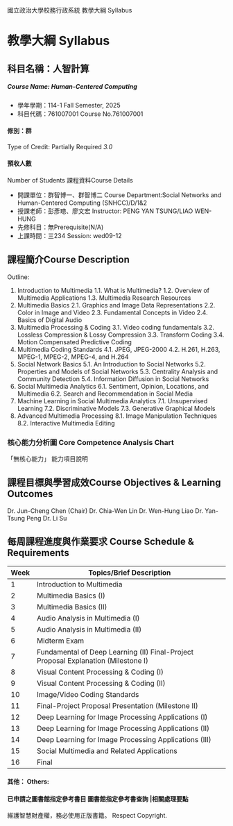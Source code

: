 國立政治大學校務行政系統 教學大綱 Syllabus
# 教學大綱 Syllabus
##  科目名稱：人智計算
#####  Course Name: Human-Centered Computing
  * 學年學期：114-1 Fall Semester, 2025 
  * 科目代碼：761007001 Course No.761007001
#### 修別：群
Type of Credit: Partially Required 
_3.0_
#### 預收人數
Number of Students
課程資料Course Details
  * 開課單位：群智博一、群智博二 Course Department:Social Networks and Human-Centered Computing (SNHCC)/D/1&2 
  * 授課老師：彭彥璁、廖文宏 Instructor: PENG YAN TSUNG/LIAO WEN-HUNG 
  * 先修科目：無Prerequisite(N/A)
  * 上課時間：三234 Session: wed09-12
##  課程簡介Course Description
Outline: 
1. Introduction to Multimedia
1.1. What is Multimedia?
1.2. Overview of Multimedia Applications
1.3. Multimedia Research Resources
2. Multimedia Basics
2.1. Graphics and Image Data Representations 
2.2. Color in Image and Video
2.3. Fundamental Concepts in Video
2.4. Basics of Digital Audio
3. Multimedia Processing & Coding
3.1. Video coding fundamentals 
3.2. Lossless Compression & Lossy Compression 
3.3. Transform Coding
3.4. Motion Compensated Predictive Coding
4. Multimedia Coding Standards
4.1. JPEG, JPEG-2000 
4.2. H.261, H.263, MPEG-1, MPEG-2, MPEG-4, and H.264
5. Social Network Basics
5.1. An Introduction to Social Networks
5.2. Properties and Models of Social Networks
5.3. Centrality Analysis and Community Detection
5.4. Information Diffusion in Social Networks
6. Social Multimedia Analytics
6.1. Sentiment, Opinion, Locations, and Multimedia
6.2. Search and Recommendation in Social Media
7. Machine Learning in Social Multimedia Analytics
7.1. Unsupervised Learning
7.2. Discriminative Models
7.3. Generative Graphical Models
8. Advanced Multimedia Processing
8.1. Image Manipulation Techniques
8.2. Interactive Multimedia Editing
###  核心能力分析圖 Core Competence Analysis Chart
「無核心能力」 
能力項目說明
##  課程目標與學習成效Course Objectives & Learning Outcomes 
Dr. Jun-Cheng Chen (Chair)
Dr. Chia-Wen Lin 
Dr. Wen-Hung Liao
Dr. Yan-Tsung Peng
Dr. Li Su 
##  每周課程進度與作業要求 Course Schedule & Requirements
Week |  Topics/Brief Description  
---|---  
1 |  Introduction to Multimedia  
2 |  Multimedia Basics (I)  
3 |  Multimedia Basics (II)  
4 |  Audio Analysis in Multimedia (I)  
5 |  Audio Analysis in Multimedia (II)  
6 |  Midterm Exam  
7 |  Fundamental of Deep Learning (II) Final-Project Proposal Explanation (Milestone I)  
8 |  Visual Content Processing & Coding (I)  
9 |  Visual Content Processing & Coding (II)  
10 |  Image/Video Coding Standards  
11 |  Final-Project Proposal Presentation (Milestone II)  
12 |  Deep Learning for Image Processing Applications (I)  
13 |  Deep Learning for Image Processing Applications (II)  
14 |  Deep Learning for Image Processing Applications (III)  
15 | Social Multimedia and Related Applications  
16 |  Final  
####  其他： Others:
####  已申請之圖書館指定參考書目  圖書館指定參考書查詢 |相關處理要點
維護智慧財產權，務必使用正版書籍。 Respect Copyright.